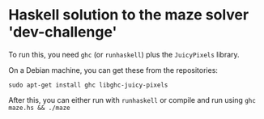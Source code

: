 # Haskell solution to the maze solver 'dev-challenge'

To run this, you need `ghc` (or `runhaskell`) plus the `JuicyPixels` library.

On a Debian machine, you can get these from the repositories:

```
sudo apt-get install ghc libghc-juicy-pixels
```

After this, you can either run with `runhaskell` or compile and run using `ghc maze.hs && ./maze`


